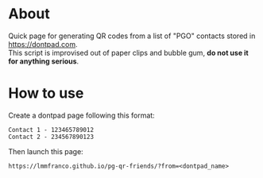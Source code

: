 # About
Quick page for generating QR codes from a list of "PGO" contacts stored in https://dontpad.com.  
This script is improvised out of paper clips and bubble gum, **do not use it for anything serious**.

# How to use
Create a dontpad page following this format:
```
Contact 1 - 123465789012
Contact 2 - 234567890123
```

Then launch this page:
```
https://lmmfranco.github.io/pg-qr-friends/?from=<dontpad_name>
```